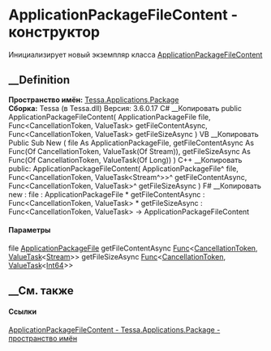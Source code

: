 # ApplicationPackageFileContent - конструктор
Инициализирует новый экземпляр класса
[ApplicationPackageFileContent](T_Tessa_Applications_Package_ApplicationPackageFileContent.htm)
##  __Definition
 **Пространство имён:**
[Tessa.Applications.Package](N_Tessa_Applications_Package.htm)  
 **Сборка:** Tessa (в Tessa.dll) Версия: 3.6.0.17
C# __Копировать
     public ApplicationPackageFileContent(
    	ApplicationPackageFile file,
    	Func<CancellationToken, ValueTask<Stream>> getFileContentAsync,
    	Func<CancellationToken, ValueTask<long>> getFileSizeAsync
    )
VB __Копировать
     Public Sub New ( 
    	file As ApplicationPackageFile,
    	getFileContentAsync As Func(Of CancellationToken, ValueTask(Of Stream)),
    	getFileSizeAsync As Func(Of CancellationToken, ValueTask(Of Long))
    )
C++ __Копировать
     public:
    ApplicationPackageFileContent(
    	ApplicationPackageFile^ file, 
    	Func<CancellationToken, ValueTask<Stream^>>^ getFileContentAsync, 
    	Func<CancellationToken, ValueTask<long long>>^ getFileSizeAsync
    )
F# __Копировать
     new : 
            file : ApplicationPackageFile * 
            getFileContentAsync : Func<CancellationToken, ValueTask<Stream>> * 
            getFileSizeAsync : Func<CancellationToken, ValueTask<int64>> -> ApplicationPackageFileContent
#### Параметры
file
[ApplicationPackageFile](T_Tessa_Applications_Package_ApplicationPackageFile.htm)
getFileContentAsync
[Func](https://learn.microsoft.com/dotnet/api/system.func-2)<[CancellationToken](https://learn.microsoft.com/dotnet/api/system.threading.cancellationtoken),
[ValueTask](https://learn.microsoft.com/dotnet/api/system.threading.tasks.valuetask-1)<[Stream](https://learn.microsoft.com/dotnet/api/system.io.stream)>>
getFileSizeAsync
[Func](https://learn.microsoft.com/dotnet/api/system.func-2)<[CancellationToken](https://learn.microsoft.com/dotnet/api/system.threading.cancellationtoken),
[ValueTask](https://learn.microsoft.com/dotnet/api/system.threading.tasks.valuetask-1)<[Int64](https://learn.microsoft.com/dotnet/api/system.int64)>>
## __См. также
#### Ссылки
[ApplicationPackageFileContent -
](T_Tessa_Applications_Package_ApplicationPackageFileContent.htm)
[Tessa.Applications.Package - пространство
имён](N_Tessa_Applications_Package.htm)
